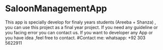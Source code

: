 # SaloonManagementApp
This app is specially develop for finaly years students (Areeba + Shanza) , you can use this project as a final year project.
If you need any guideline or you facing error you can contact us.
If you want to developer any App or you have idea ,feel free to contact.
#Contact me:
 whatsapp: +92 303 5622911
